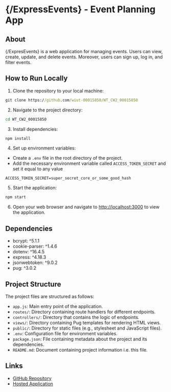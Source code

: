 # {/ExpressEvents\} - Event Planning App

## About
{/ExpresEvents\} is a web application for managing events. Users can view, create, update, and delete events. Moreover, users can sign up, log in, and filter events.

## How to Run Locally
1. Clone the repository to your local machine:

```cmd
git clone https://github.com/wiut-00015850/WT_CW2_00015850
```

2. Navigate to the project directory:

```cmd
cd WT_CW2_00015850
```

3. Install dependencies:
```cmd
npm install
```

4. Set up environment variables:
- Create a `.env` file in the root directory of the project.
- Add the necessary environment variable called `ACCESS_TOKEN_SECRET` and set it equal to any value
```.env
ACCESS_TOKEN_SECRET=super_secret_core_or_some_good_hash
```

5. Start the application:
```cmd
npm start
```
6. Open your web browser and navigate to [http://localhost:3000](http://localhost:3000) to view the application.

## Dependencies
- bcrypt: ^5.1.1
- cookie-parser: ^1.4.6
- dotenv: ^16.4.5
- express: ^4.18.3
- jsonwebtoken: ^9.0.2
- pug: ^3.0.2

## Project Structure
The project files are structured as follows:
- `app.js`: Main entry point of the application.
- `routes/`: Directory containing route handlers for different endpoints.
- `controllers/`: Directory that contains the logic of endpoints.
- `views/`: Directory containing Pug templates for rendering HTML views.
- `public/`: Directory for static files (e.g., stylesheet and JavaScript files).
- `.env`: Configuration file for environment variables.
- `package.json`: File containing metadata about the project and its dependencies.
- `README.md`: Document containing project information i.e. this file.

## Links
- [GitHub Repository](https://github.com/wiut-00015850/WT_CW2_00015850)
- [Hosted Application](https://00015850wtcw2.glitch.me)
